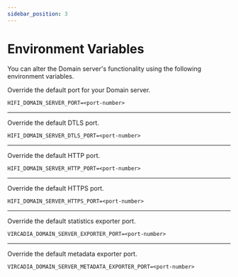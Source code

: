 ```yaml
---
sidebar_position: 3
---
```


# Environment Variables

You can alter the Domain server's functionality using the following environment variables.


Override the default port for your Domain server.
```
HIFI_DOMAIN_SERVER_PORT=<port-number>
```
---
Override the default DTLS port.
```
HIFI_DOMAIN_SERVER_DTLS_PORT=<port-number>
```
---
Override the default HTTP port.
```
HIFI_DOMAIN_SERVER_HTTP_PORT=<port-number>
```
---
Override the default HTTPS port.
```
HIFI_DOMAIN_SERVER_HTTPS_PORT=<port-number>
```
---
Override the default statistics exporter port.
```
VIRCADIA_DOMAIN_SERVER_EXPORTER_PORT=<port-number>
```
---
Override the default metadata exporter port.
```
VIRCADIA_DOMAIN_SERVER_METADATA_EXPORTER_PORT=<port-number>
```
